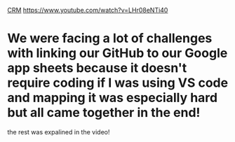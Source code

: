 [CRM](https://www.appsheet.com/start/a654a724-7ab0-470b-a8cf-a4e2d29d465b)
https://www.youtube.com/watch?v=LHr08eNTi40
# We were facing a lot of challenges with linking our GitHub to our Google app sheets because it doesn't require coding if I was using VS code and mapping it was especially hard but all came together in the end!
the rest was expalined in the video!
